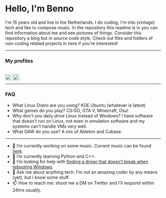 # Hello, I'm Benno

I'm 15 years old and live in the Netherlands. I do coding, I'm into (vintage) tech and like to compose music.
In the repository this readme is in you can find information about me and see pictures of things. Consider this repository a blog but in source code style.
Check out files and folders of non-coding related projects in here if you're interested!
<hr>

### My profiles
<br>
<a href="https://discord.com/users/562510266743390220">
  <img align="left" width="22px" src="https://cdn.jsdelivr.net/npm/simple-icons@v3/icons/discord.svg" />
</a>
<a href="https://forum.xda-developers.com/m/bennomp.9923791/">
  <img align="left" alt="XDA Forums" width="22px" src="https://cdn.jsdelivr.net/npm/simple-icons@3.13.0/icons/xdadevelopers.svg" />
</a>
<br>
<hr>

### FAQ

- What Linux Distro are you using?                      KDE Ubuntu (whatever is latest)
- What games do you play?                               CS:GO, GTA V, Minecraft, Osu!
- Why don't you daily drive Linux instead of Windows?   I have software that doesn't run on Linux, not even in emulation software and my systems can't handle VMs very well.
- What DAW do you use?                                  A mix of Ableton and Cubase.
<hr>

- 🔭 I’m currently working on some music. Current music can be found [here](https://soundcloud.com/officialaccidentalmusic "My SoundCloud").
- 🌱 I’m currently learning Python and C++.
- 🤔 I’m looking for help with [finding a driver that doesn't break when rebooting Windows](https://github.com/BennoMP/BennoMP/tree/main/Creative%20Sound%20Blaster%20Audigy).
- 💬 Ask me about anything tech. I'm not an amazing coder by any means (yet), but I know some stuff.
- 📫 How to reach me: shoot me a DM on Twitter and I'll respond within 24hrs usually.

